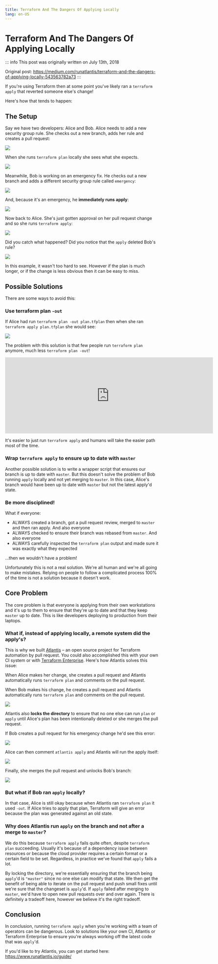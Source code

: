 ```yaml
---
title: Terraform And The Dangers Of Applying Locally
lang: en-US
---
```


# Terraform And The Dangers Of Applying Locally

::: info
This post was originally written on July 13th, 2018

Original post: https://medium.com/runatlantis/terraform-and-the-dangers-of-applying-locally-543563782a73
:::

If you're using Terraform then at some point you've likely ran a `terraform apply` that reverted someone else's change!

Here's how that tends to happen:

## The Setup

Say we have two developers: Alice and Bob. Alice needs to add a new security group rule. She checks out a new branch, adds her rule and creates a pull request:

![](/blog/terraform-and-the-dangers-of-applying-locally/pic1.webp)

When she runs `terraform plan` locally she sees what she expects.

![](/blog/terraform-and-the-dangers-of-applying-locally/pic2.webp)

Meanwhile, Bob is working on an emergency fix. He checks out a new branch and adds a different security group rule called `emergency`:

![](/blog/terraform-and-the-dangers-of-applying-locally/pic3.webp)

And, because it's an emergency, he **immediately runs apply**:

![](/blog/terraform-and-the-dangers-of-applying-locally/pic4.webp)

Now back to Alice. She's just gotten approval on her pull request change and so she runs `terraform apply`:

![](/blog/terraform-and-the-dangers-of-applying-locally/pic5.webp)

Did you catch what happened? Did you notice that the `apply` deleted Bob's rule?

![](/blog/terraform-and-the-dangers-of-applying-locally/pic6.webp)

In this example, it wasn't too hard to see. However if the plan is much longer, or if the change is less obvious then it can be easy to miss.

## Possible Solutions

There are some ways to avoid this:

### Use terraform plan `-out`

If Alice had run `terraform plan -out plan.tfplan` then when she ran `terraform apply plan.tfplan` she would see:

![](/blog/terraform-and-the-dangers-of-applying-locally/pic7.webp)

The problem with this solution is that few people run `terraform plan` anymore, much less `terraform plan -out`!

<iframe src="https://cdn.embedly.com/widgets/media.html?type=text%2Fhtml&amp;key=a19fcc184b9711e1b4764040d3dc5c07&amp;schema=twitter&amp;url=https%3A//twitter.com/sethvargo/status/989979940098424832&amp;image=https%3A//i.embed.ly/1/image%3Furl%3Dhttps%253A%252F%252Fpbs.twimg.com%252Fprofile_images%252F808025120296013825%252FfrGuc14s_400x400.jpg%26key%3Da19fcc184b9711e1b4764040d3dc5c07" allowfullscreen="" frameborder="0" height="249" width="680" title="Seth Vargo on Twitter" class="fr n gh dv bg" scrolling="no"></iframe>

It's easier to just run `terraform apply` and humans will take the easier path most of the time.

### Wrap `terraform apply` to ensure up to date with `master`

Another possible solution is to write a wrapper script that ensures our branch is up to date with `master`. But this doesn't solve the problem of Bob running `apply` locally and not yet merging to `master`. In this case, Alice's branch would have been up to date with `master` but not the latest apply'd state.

### Be more disciplined!

What if everyone:

- ALWAYS created a branch, got a pull request review, merged to `master` and then ran apply. And also everyone
- ALWAYS checked to ensure their branch was rebased from `master`. And also everyone
- ALWAYS carefully inspected the `terraform plan` output and made sure it was exactly what they expected

...then we wouldn't have a problem!

Unfortunately this is not a real solution. We're all human and we're all going to make mistakes. Relying on people to follow a complicated process 100% of the time is not a solution because it doesn't work.

## Core Problem

The core problem is that everyone is applying from their own workstations and it's up to them to ensure that they're up to date and that they keep `master` up to date. This is like developers deploying to production from their laptops.

### What if, instead of applying locally, a remote system did the apply's?

This is why we built [Atlantis](https://www.runatlantis.io/) – an open source project for Terraform automation by pull request. You could also accomplished this with your own CI system or with [Terraform Enterprise](https://www.hashicorp.com/products/terraform). Here's how Atlantis solves this issue:

When Alice makes her change, she creates a pull request and Atlantis automatically runs `terraform plan` and comments on the pull request.

When Bob makes his change, he creates a pull request and Atlantis automatically runs `terraform plan` and comments on the pull request.

![](/blog/terraform-and-the-dangers-of-applying-locally/pic8.webp)

Atlantis also **locks the directory** to ensure that no one else can run `plan` or `apply` until Alice's plan has been intentionally deleted or she merges the pull request.

If Bob creates a pull request for his emergency change he'd see this error:

![](/blog/terraform-and-the-dangers-of-applying-locally/pic9.webp)

Alice can then comment `atlantis apply` and Atlantis will run the apply itself:

![](/blog/terraform-and-the-dangers-of-applying-locally/pic10.webp)

Finally, she merges the pull request and unlocks Bob's branch:

![](/blog/terraform-and-the-dangers-of-applying-locally/pic11.webp)

### But what if Bob ran `apply` locally?

In that case, Alice is still okay because when Atlantis ran `terraform plan` it used `-out`. If Alice tries to apply that plan, Terraform will give an error because the plan was generated against an old state.

### Why does Atlantis run `apply` on the branch and not after a merge to `master`?

We do this because `terraform apply` fails quite often, despite `terraform plan` succeeding. Usually it's because of a dependency issue between resources or because the cloud provider requires a certain format or a certain field to be set. Regardless, in practice we've found that `apply` fails a lot.

By locking the directory, we're essentially ensuring that the branch being `apply`'d is `"master"` since no one else can modify that state. We then get the benefit of being able to iterate on the pull request and push small fixes until we're sure that the changeset is `apply`'d. If `apply` failed after merging to `master`, we'd have to open new pull requests over and over again. There is definitely a tradeoff here, however we believe it's the right tradeoff.

## Conclusion

In conclusion, running `terraform apply` when you're working with a team of operators can be dangerous. Look to solutions like your own CI, Atlantis or Terraform Enterprise to ensure you're always working off the latest code that was `apply`'d.

If you'd like to try Atlantis, you can get started here: https://www.runatlantis.io/guide/

